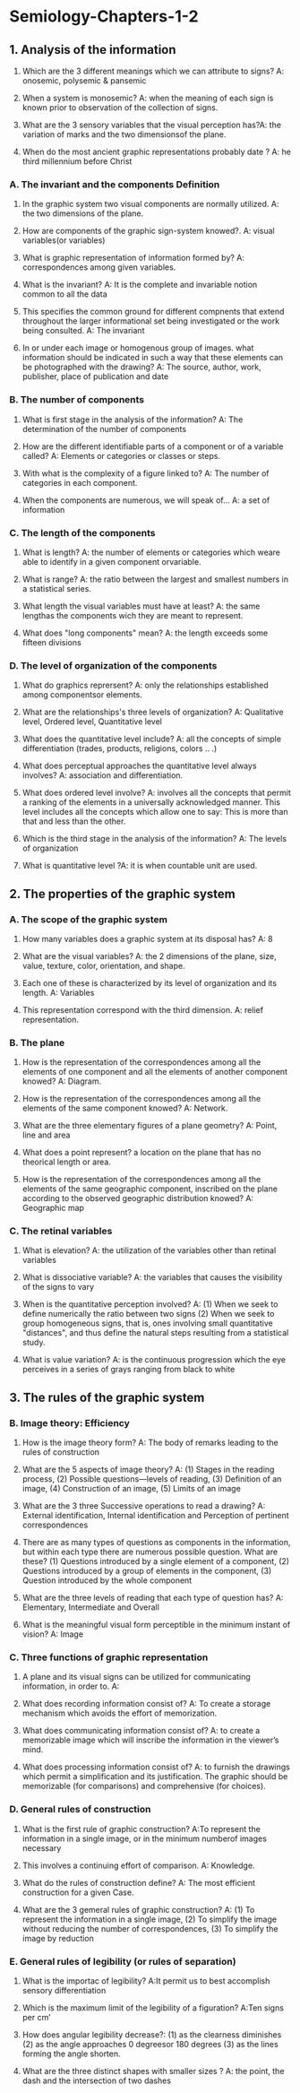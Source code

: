 # Semiology-Chapters-1-2

## 1. Analysis of the information
  1) Which are the 3 different meanings which we can attribute to signs? A: onosemic, polysemic & pansemic 
  
  2) When a system is monosemic? A:  when the meaning of each sign is known prior to observation of the collection of signs.
  
  3) What are the 3 sensory  variables that the visual perception has?A: the variation of marks and the two dimensionsof the plane.
  
  4) When do the most ancient graphic representations probably date ? A: he third millennium before Christ
  
  ### A. The invariant and the components Definition
  1) In the graphic system two visual components are normally utilized. A: the two dimensions of the plane.
  
  2) How are components of the graphic sign-system knowed?. A: visual variables(or variables)
  
  3) What is graphic representation of information formed by? A: correspondences among given variables.
  
  4) What is the invariant? A: It is the complete and invariable notion common to all the data
  
  5) This specifies the common ground for different compnents that extend throughout the larger informational set being investigated or the work being consulted. A: The invariant
  
  6) In or under each image or homogenous group of images. what information should be indicated in such a way that these elements can be photographed with the drawing? A: The source, author, work, publisher, place of publication and date
  
  ### B. The number of components
  1) What is first stage in the analysis of the information? A: The determination of the number of components
  
  2) How are the different identifiable parts of a component or of a variable called? A: Elements or categories or classes or steps.
  
  3) With what is the complexity of a figure linked to? A: The number of categories in each component.
  
  4) When the components are numerous, we will speak of... A: a set of information 
  
  ### C. The length of the components
  
  1) What is length? A: the number of elements or categories which weare able to identify in a given component orvariable.
  
  2) What is range? A: the ratio between the largest and smallest numbers in a statistical series.
  
  3) What length  the visual variables must have at least? A: the same lengthas the components wich they are meant to represent. 
  
  4) What does "long components" mean? A: the length exceeds some fifteen divisions
  
  ### D. The level of organization of the components
  
  1) What do graphics reprersent? A:  only the relationships established among componentsor elements.
  
  2) What are the relationships's three levels of organization? A: Qualitative level, Ordered level, Quantitative level 
  
  3) What does the quantitative level include? A: all the concepts of simple differentiation (trades, products, religions, colors .. .)
  
  4) What does perceptual approaches the quantitative level always involves? A: association and differentiation.
  
  5) What does ordered level involve? A: involves all the concepts that permit a ranking of the elements in a universally acknowledged manner. This level includes all the concepts which allow one to say: This is more than that and less than the other.
  
  6) Which is the third stage in the analysis of the information? A: The levels of organization
  
  7)  What is quantitative level ?A: it is when countable unit are used.
  
## 2. The properties of the graphic system

  ### A. The scope of the graphic system
  1) How many variables does a graphic system at its disposal has? A: 8
  
  2) What are the visual variables? A: the 2 dimensions of the plane, size, value, texture, color, orientation, and shape.
  
  3) Each one of these is characterized by its level of organization and its length. A: Variables
  
  4) This representation correspond with the third dimension. A: relief representation. 
  
  ### B. The plane
  
  1) How is the representation of the correspondences among all the elements of one component and all the elements of another component knowed? A: Diagram.
  
  2) How is the representation of the correspondences among all the elements of the same component knowed? A: Network.
  
  3) What are the three elementary figures of a plane geometry? A: Point, line and area 
  
  4) What does a point represent? a location on the plane that has no theorical length or area.
  
  5) How is the representation of the correspondences among all the elements of the same geographic component, inscribed on the plane according to the observed
geographic distribution knowed? A: Geographic map

  ### C. The retinal variables
  1) What is elevation? A: the utilization of the  variables other than retinal variables
  
  2) What is dissociative variable? A: the variables that causes the visibility of the signs to vary
  
  3) When is the quantitative perception involved? A:
    (1) When we seek to define numerically the ratio between two signs
    (2) When we seek to group homogeneous signs, that is, ones involving  small quantitative "distances", and thus define the natural steps resulting from a statistical study.
    
  4) What is value variation? A: is the continuous progression which the eye perceives in a series of grays ranging from black to white
  
## 3. The rules of the graphic system

  
  ### B. Image theory: Efficiency
  1) How is the image theory form? A: The body of remarks leading to the rules of construction
  
  2) What are the 5 aspects of image theory? A: (1) Stages in the reading process, (2) Possible questions—levels of reading,  (3) Definition of an image,  (4) Construction of an image, (5) Limits of an image
  
  3) What are the 3 three Successive operations to read a drawing? A: External identification, Internal identification and Perception of pertinent correspondences
  
  4) There are as many types of questions as components in the information, but within each type there are numerous possible question. What are these? (1) Questions introduced by a single element of a component, (2) Questions introduced by a group of elements in the component, (3) Question introduced by the whole component
  
  5) What are the three levels of reading that each type of question has? A: Elementary, Intermediate and Overall
  
  6) What is the meaningful visual form perceptible in the minimum instant of vision? A: Image
  
  ### C. Three functions of graphic representation
  
  1) A plane and its visual signs can be utilized for communicating information, in order to. A: 
  
  2) What does recording information consist of? A: To create a storage mechanism which avoids the effort of memorization. 
  
  3) What does communicating information consist of? A: to create a memorizable image which will inscribe the information in the viewer’s mind.
  
  4) What does processing information consist of? A: to furnish the drawings which permit a simplification and its justification. The graphic should be memorizable (for comparisons) and comprehensive (for choices).

  
  ### D. General rules of construction
  
  1) What is the first rule of graphic construction? A:To represent the information in a single image, or in the minimum numberof images necessary
  
  2) This involves a continuing effort of comparison. A: Knowledge.
  
  3) What do the rules of construction define? A: The most efficient construction for a given Case.
  
  4) What are the 3 gemeral rules of graphic construction? A: (1) To represent the information in a single image, (2) To simplify the image without reducing the number of
correspondences, (3) To simplify the image by reduction


  ### E. General rules of legibility (or rules of separation)
  
  1) What is the importac of legibility? A:It permit us to best accomplish sensory differentiation
  
  2) Which is the maximum limit of the legibility of a figuration? A:Ten signs per cm’
  
  3) How does angular legibility decrease?: (1) as the clearness diminishes (2) as the angle approaches 0 degreesor 180 degrees (3) as the lines forming the angle shorten.
  
  4) What are the three distinct shapes with smaller sizes ? A: the point, the dash and the intersection of two dashes
